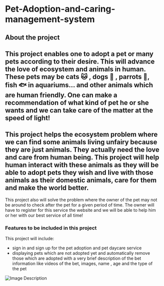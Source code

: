 # Pet-Adoption-and-caring-management-system
## About the project


This project enables one to adopt a pet or many pets according to their desire. This will advance the love of ecosystem and animals in human.
These pets may be cats :cat: , dogs :dog: , parrots :parrot:, fish :fish: in aquariums... and other animals which are human friendly. One can make a recommendation of what kind of pet he or she wants and we can take care of the matter at the speed of light!
---
This project helps the ecosystem problem where we can find some animals living unfairy because they are just animals. They actually need the love and care from human being. This project will help human interact with these animals as they will be able to adopt pets they wish and live with those animals as their domestic animals, care for them and make the world better.
---
This project also will solve the problem where the owner of the pet may not be around to check after the pet for a given period of time. The owner will have to register for this service the website and we will be able to help him or her with our best service of all time!

### Features to be included in this project

This project will include:

- sign in and sign up for the pet adoption and pet daycare service
- displaying pets which are not adopted yet and automatically remove those which are adopted with a very brief description of the bet information like videos of the bet, images, name , age and the type of the pet

![Image Description]('./images/cat-2083492_640.jpg')

